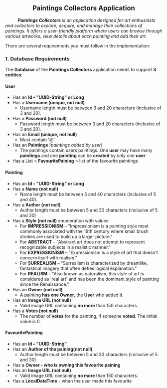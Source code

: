 <h2><center>Paintings Collectors Application<center></h2>
<p style="text-indent: 40px;"><i><b>Paintings Collectors</b> is an application designed for art enthusiasts and collectors to explore, acquire, and manage their collections of paintings. It offers a user-friendly platform where users can browse through various artworks, view details about each painting and add their art.</i><p/>
<p>There are several requirements you must follow in the implementation:</p>
<h3>1.	Database Requirements</h3>
The <b>Database</b> of the <b>Paintings Collectors</b> application needs to support <b>3 entities</b>:
<h4>User</h4>
<ul>
<li>    Has an <b>Id – "UUID-String" or Long</b></li>
<li>Has a <b>Username (unique, not null)</b>
    <ul>
        <li>Username length must be between 3 and 20 characters (inclusive of 3 and 20).</li>
    </ul>
</li>
<li>Has a <b>Password (not null)</b>
    <ul>
        <li>Password length must be between 3 and 20 characters (inclusive of 3 and 20).</li>
    </ul>
</li>
<li> Has an <b>Email (unique, not null)</b>
    <ul>
        <li>Must contain '@'.</li>
    </ul>
</li>
<li> Has an <b>Paintings</b> <i>(paintings added by user)</i>
    <ul>
        <li>The paintings contain users paintings. One <b>user</b> may have many <b>paintings</b> and one <b>painting</b> can be <b>created</b> by only one <b>user</b>.</li>
    </ul>
</li>
<li>Has a List &lt <b>FavouritePaining</b> &gt list of the favourite paintings</li>
</ul>
<h4>Painting</h4>
<ul>
<li> Has an <b>Id – "UUID-String" or Long</b></li> 
<li> Has a <b>Name (not null)</b>
     <ul>
        <li>Name length must be between 5 and 40 characters (inclusive of 5 and 40).</li>
    </ul>
</li>
<li> Has a <b>Author (not null)</b>
    <ul>
        <li>Author length must be between 5 and 30 characters (inclusive of 5 and 30)</li>
    </ul>
</li>
<li> Has a <b>Style (not null)</b> enumeration with values:
     <ul>
        <li>For <b>IMPRESSIONISM</b> – "Impressionism is a painting style most commonly associated with the 19th century where small brush strokes are used to build up a larger picture."</li>
        <li>For <b>ABSTRACT</b> – "Abstract art does not attempt to represent recognizable subjects in a realistic manner."</li>
        <li>For <b>EXPRESSIONISM</b> – "Expressionism is a style of art that doesn't concern itself with realism."</li>
        <li>For <b>SURREALISM</b> – "Surrealism is characterized by dreamlike, fantastical imagery that often defies logical explanation."</li>
        <li>For <b>REALISM</b> – "Also known as naturalism, this style of art is considered as 'real art' and has been the dominant style of painting since the Renaissance."</li>
    </ul>	
</li> 
<li> Has an <b>Owner (not null)</b>
     <ul>
        <li>A painting <b>has one Owner</b>, the <b>User</b> who added it.</li>
    </ul>
</li> 
<li> Has an <b>Image URL (not null)</b>
     <ul>
        <li>Valid image URL containing <b>no more</b> than 150 characters.</li>
    </ul>
</li> 
<li> Has a <b>Votes (not null)</b>
    <ul>
        <li>The number of <b>votes</b> for the painting, if someone <b>voted</b>. The initial value is 0.</li>
    </ul>
</li> 
</ul>
<h4>FavouritePainting</h4>
<ul>
<li> Has an <b>Id – "UUID-String"</b></li> 
<li> Has an <b>Author of the paining(not null)</b>
    <ul>
        <li>Author length must be between 5 and 30 characters (inclusive of 5 and 30)</li>
    </ul>
</li> 
<li> Has a <b>Owner - who is owning this favourite paining</b></li> 
<li> Has an <b>Image URL (not null)</b>
    <ul>
        <li>Valid image URL containing <b>no more</b> than 150 characters.</li>
    </ul>
</li> 
<li> Has a <b>LocalDateTime</b> - when the user made this favourite</li>
</ul>
